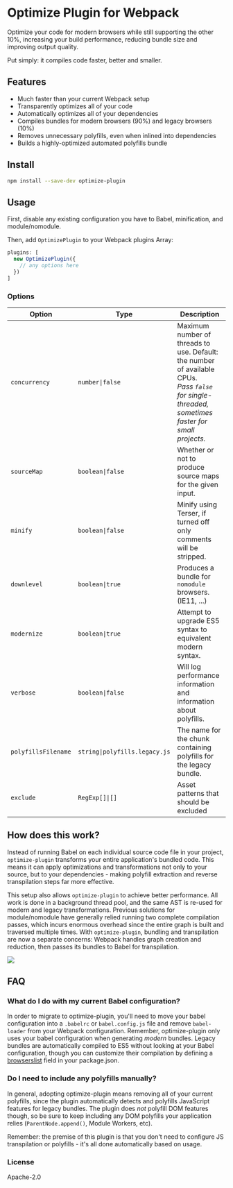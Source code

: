 # Optimize Plugin for Webpack

Optimize your code for modern browsers while still supporting the other 10%,
increasing your build performance, reducing bundle size and improving output quality.

Put simply: it compiles code faster, better and smaller.

## Features

- Much faster than your current Webpack setup
- Transparently optimizes all of your code
- Automatically optimizes all of your dependencies
- Compiles bundles for modern browsers (90%) and legacy browsers (10%)
- Removes unnecessary polyfills, even when inlined into dependencies
- Builds a highly-optimized automated polyfills bundle

## Install

```sh
npm install --save-dev optimize-plugin
```

## Usage

First, disable any existing configuration you have to Babel, minification, and module/nomodule.

Then, add `OptimizePlugin` to your Webpack plugins Array:

```js
plugins: [
  new OptimizePlugin({
    // any options here
  })
]
```

### Options

| Option | Type | Description
|---|---|---
| `concurrency` | `number\|false` | Maximum number of threads to use. Default: the number of available CPUs. <br>_Pass `false` for single-threaded, sometimes faster for small projects._
| `sourceMap` | `boolean\|false` | Whether or not to produce source maps for the given input. |
| `minify` | `boolean\|false` | Minify using Terser, if turned off only comments will be stripped. |
| `downlevel` | `boolean\|true` | Produces a bundle for `nomodule` browsers. (IE11, ...) |
| `modernize` | `boolean\|true` | Attempt to upgrade ES5 syntax to equivalent modern syntax. |
| `verbose` | `boolean\|false` | Will log performance information and information about polyfills. |
| `polyfillsFilename` | `string\|polyfills.legacy.js` | The name for the chunk containing polyfills for the legacy bundle. |
| `exclude` | `RegExp[]\|[]` | Asset patterns that should be excluded |


## How does this work?

Instead of running Babel on each individual source code file in your project, `optimize-plugin`
transforms your entire application's bundled code. This means it can apply optimizations and
transformations not only to your source, but to your dependencies - making polyfill extraction
and reverse transpilation steps far more effective.

This setup also allows `optimize-plugin` to achieve better performance. All work is done in
a background thread pool, and the same AST is re-used for modern and legacy transformations.
Previous solutions for module/nomodule have generally relied running two complete compilation
passes, which incurs enormous overhead since the entire graph is built and traversed multiple
times. With `optimize-plugin`, bundling and transpilation are now a separate concerns: Webpack
handles graph creation and reduction, then passes its bundles to Babel for transpilation.

<img src="https://user-images.githubusercontent.com/105127/74685954-0cd21a80-519e-11ea-99f9-8fa5f3aef1b8.png">

## FAQ

### What do I do with my current Babel configuration?

In order to migrate to optimize-plugin, you'll need to move your babel configuration into a `.babelrc` or `babel.config.js` file and remove `babel-loader` from your Webpack configuration. Remember, optimize-plugin only uses your babel configuration when generating _modern_ bundles. Legacy bundles are automatically compiled to ES5 without looking at your Babel configuration, though you can customize their compilation by defining a [browserslist](https://github.com/browserslist/browserslist) field in your package.json.

### Do I need to include any polyfills manually?

In general, adopting optimize-plugin means removing all of your current polyfills, since the plugin automatically detects and polyfills JavaScript features for legacy bundles. The plugin does _not_ polyfill DOM features though, so be sure to keep including any DOM polyfills your application relies (`ParentNode.append()`, Module Workers, etc).

Remember: the premise of this plugin is that you don't need to configure JS transpilation or polyfills - it's all done automatically based on usage.

### License

Apache-2.0
